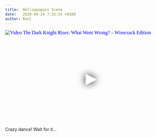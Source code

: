 ```yaml
---
title:  Hellzapoppin Scene
date:   2020-04-24 7:33:33 +0100
author: Raul 
---
```

<div class="video-container ">
<iframe
  width="560"
  height="315"
  src="https://www.youtube.com/embed/qzc7vY9VTnk"
  srcdoc="<style>*{padding:0;margin:0;overflow:hidden}html,body{height:100%}img,span{position:absolute;width:100%;top:0;bottom:0;margin:auto}span{height:1.5em;text-align:center;font:48px/1.5 sans-serif;color:white;text-shadow:0 0 0.5em black}</style><a href=https://www.youtube.com/embed/qzc7vY9VTnk?autoplay=1><img src=https://img.youtube.com/vi/qzc7vY9VTnk/hqdefault.jpg alt='Video The Dark Knight Rises: What Went Wrong? – Wisecrack Edition'><span>▶</span></a>"
  frameborder="0"
  allow="accelerometer; autoplay; encrypted-media; gyroscope; picture-in-picture"
  allowfullscreen
></iframe>
</div>

<div class="post-content-message"> 
Crazy dance! Wait for it…
</div>
